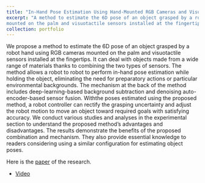 ```yaml
---
title: "In-Hand Pose Estimation Using Hand-Mounted RGB Cameras and Visuotactile Sensors"
excerpt: "A method to estimate the 6D pose of an object grasped by a robot hand using RGB cameras 
mounted on the palm and visuotactile sensors installed at the fingertips. <br/><img src='/images/paper1.jpg'>"
collection: portfolio
---
```


We propose a method to estimate the 6D pose of an object grasped by a robot hand using RGB cameras mounted on the palm and visuotactile sensors installed at the fingertips. 
It can deal with objects made from a wide range of materials thanks to combining the two types of sensors. 
The method allows a robot to robot to perform in-hand pose estimation while holding the object, eliminating the need for preparatory actions or particular environmental backgrounds. 
The mechanism at the back of the method includes deep-learning-based background subtraction and denoising auto-encoder-based sensor fusion. 
Withthe poses estimated using the proposed method, a robot controller can rectify the grasping uncertainty and adjust the robot motion to move an object toward required goals with satisfying accuracy. 
We conduct various studies and analyses in the experimental section to understand the proposed method’s advantages and disadvantages. 
The results demonstrate the benefits of the proposed combination and mechanism. 
They also provide essential knowledge to readers considering using a similar configuration for estimating object poses.


Here is the [paper](https://ieeexplore.ieee.org/iel7/6287639/6514899/10043666.pdf) of the research.


* [Video](https://www.youtube.com/watch?v=2DNVzRrOgaw)